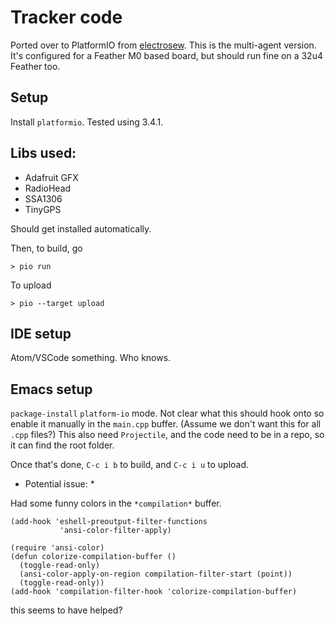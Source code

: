 # Tracker code

Ported over to PlatformIO from [electrosew](https://github.com/mrgriscom/electrosew/blob/master/feather_send/feather_send.ino). This is the multi-agent version. It's configured for a Feather M0 based board, but should run fine on a 32u4 Feather too.

## Setup

Install `platformio`. Tested using 3.4.1.

## Libs used:

- Adafruit GFX
- RadioHead
- SSA1306
- TinyGPS

Should get installed automatically.

Then, to build, go

    > pio run

To upload

    > pio --target upload

## IDE setup

Atom/VSCode something. Who knows.

## Emacs setup

`package-install` `platform-io` mode. Not clear what this should hook onto
so enable it manually in the `main.cpp` buffer. (Assume we don't want
this for all `.cpp` files?) This also need `Projectile`, and the code
need to be in a repo, so it can find the root folder.

Once that's done, `C-c i b` to build, and `C-c i u` to upload.

* Potential issue: *

Had some funny colors in the `*compilation*` buffer.

````elisp
(add-hook 'eshell-preoutput-filter-functions
           'ansi-color-filter-apply)

(require 'ansi-color)
(defun colorize-compilation-buffer ()
  (toggle-read-only)
  (ansi-color-apply-on-region compilation-filter-start (point))
  (toggle-read-only))
(add-hook 'compilation-filter-hook 'colorize-compilation-buffer)
````

this seems to have helped?
